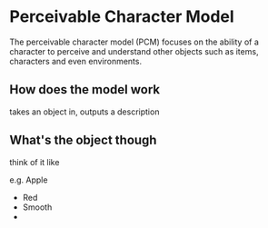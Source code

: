 # Perceivable Character Model
The perceivable character model (PCM) focuses on the ability of a character to perceive and understand other objects such as items, characters and even environments.

## How does the model work

takes an object in, outputs a description


## What's the object though
think of it like

e.g. Apple
- Red
- Smooth
- 